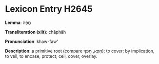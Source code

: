 # Lexicon Entry H2645

**Lemma**: חָפָה

**Transliteration (xlit)**: châphâh

**Pronunciation**: khaw-faw'

**Description**:
a primitive root (compare חָפָא, חׇפַף); to cover; by implication, to veil, to encase, protect; ceil, cover, overlay.
